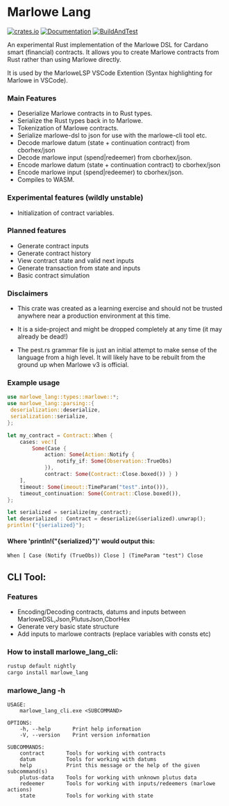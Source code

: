 # Marlowe Lang

[![crates.io](https://img.shields.io/crates/v/marlowe_lang.svg)](https://crates.io/crates/marlowe_lang)
[![Documentation](https://docs.rs/marlowe_lang/badge.svg)](https://docs.rs/marlowe_lang)
[![BuildAndTest](https://github.com/OlofBlomqvist/marlowe_rust/actions/workflows/rust.yml/badge.svg?branch=master)](https://github.com/OlofBlomqvist/marlowe_rust/actions/workflows/rust.yml)

An experimental Rust implementation of the Marlowe DSL for Cardano smart (financial) contracts. 
It allows you to create Marlowe contracts from Rust rather than using Marlowe directly.

It is used by the MarloweLSP VSCode Extention (Syntax highlighting for Marlowe in VSCode).

### Main Features

- Deserialize Marlowe contracts in to Rust types.
- Serialize the Rust types back in to Marlowe.
- Tokenization of Marlowe contracts.
- Serialize marlowe-dsl to json for use with the marlowe-cli tool etc.
- Decode marlowe datum (state + continuation contract) from cborhex/json
- Decode marlowe input (spend|redeemer) from cborhex/json.
- Encode marlowe datum (state + continuation contract) to cborhex/json
- Encode marlowe input (spend|redeemer) to cborhex/json.
- Compiles to WASM.

### Experimental features (wildly unstable)
- Initialization of contract variables.

### Planned features
- Generate contract inputs
- Generate contract history
- View contract state and valid next inputs
- Generate transaction from state and inputs
- Basic contract simulation

### Disclaimers

- This crate was created as a learning exercise and should not be trusted anywhere near a production environment at this time.

- It is a side-project and might be dropped completely at any time (it may already be dead!)

- The pest.rs grammar file is just an initial attempt to make sense of the language from a high level. 
  It will likely have to be rebuilt from the ground up when Marlowe v3 is official.


### Example usage

```rust
use marlowe_lang::types::marlowe::*;
use marlowe_lang::parsing::{
 deserialization::deserialize,
 serialization::serialize,
};

let my_contract = Contract::When {
    cases: vec![
        Some(Case { 
            action: Some(Action::Notify { 
                notify_if: Some(Observation::TrueObs) 
            }), 
            contract: Some(Contract::Close.boxed()) } )
    ],
    timeout: Some(imeout::TimeParam("test".into())),
    timeout_continuation: Some(Contract::Close.boxed()),
};

let serialized = serialize(my_contract);
let deserialized : Contract = deserialize(&serialized).unwrap();
println!("{serialized}");
```

#### Where 'println!("{serialized}")' would output this:
```text
When [ Case (Notify (TrueObs)) Close ] (TimeParam "test") Close
```

## CLI Tool:

### Features
- Encoding/Decoding contracts, datums and inputs
between MarloweDSL,Json,PlutusJson,CborHex
- Generate very basic state structure
- Add inputs to marlowe contracts (replace variables with consts etc)


### How to install marlowe_lang_cli:
```bash
rustup default nightly
cargo install marlowe_lang
```

### marlowe_lang -h
```text
USAGE:
    marlowe_lang_cli.exe <SUBCOMMAND>

OPTIONS:
    -h, --help       Print help information
    -V, --version    Print version information

SUBCOMMANDS:
    contract       Tools for working with contracts
    datum          Tools for working with datums
    help           Print this message or the help of the given subcommand(s)
    plutus-data    Tools for working with unknown plutus data
    redeemer       Tools for working with inputs/redeemers (marlowe actions)
    state          Tools for working with state
```
